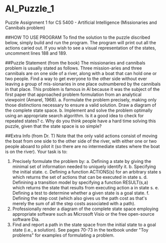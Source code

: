 # AI_Puzzle_1
Puzzle Assignment 1 for CS 5400 - Artificial Intelligence (Missionaries and Cannibals problem)

##HOW TO USE PROGRAM
To find the solution to the puzzle discribed below, simply build and run the program. The program will print out all the actions caried out. If you wish to see a visual representation of the states, uncomment lines 188 and 189. 

##Puzzle Statement (from the book)
The missionaries and cannibals problem is usually stated as follows. Three mission-aries and three cannibals are on one side of a river, along with a boat that can hold one or two people. Find a way to get everyone to the other side without ever leaving a group of mis-sionaries in one place outnumbered by the cannibals in that place. This problem is famous in Al because it was the subject of the first paper that approached problem formulation from an analytical viewpoint (Amarel, 1968).
a. Formulate the problem precisely, making only those distinctions necessary to ensure a
valid solution. Draw a diagram of the complete state space.
b. Implement and solve the problem optimally using an appropriate search algorithm. Is it
a good idea to check for repeated states?
c. Why do you think people have a hard time solving this puzzle, given that the state space is so simple?

##Extra Info (from Dr. T)
Note that the only valid actions consist of moving the boat from one side to the other side of the river, with either one or two people aboard to pilot it (so there are no intermediate states where the boat is on the river). Your task is to:
1. Precisely formulate the problem by:
a. Defining a state by giving the minimal set of information needed to uniquely identify it.
b. Specifying the initial state.
c. Defining a function ACTIONS(s) for an arbitrary state s which returns the set of actions that can be executed in state s.
d. Definining a transition model by specifying a function RESULT(s,a) which returns the state that results from executing action a in state s.
e. Defining a test to determine whether a given state is a goal state.
f. Defining the step cost (which also gives us the path cost as that's merely the sum of all the step costs associated with a path).
2. Professionally render a diagram of the complete state space employing appropriate software such as Microsoft Visio or the free open-source software Dia.
3. Find and report a path in the state space from the initial state to a goal state (i.e., a solution).
See pages 70-73 in the textbook under "Toy problems" for examples of formulating a problem.
